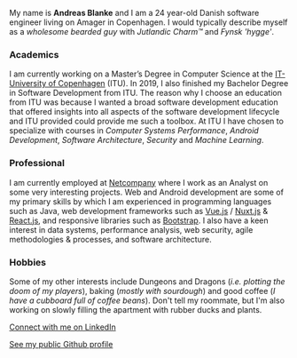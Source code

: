 My name is **Andreas Blanke** and I am a 24 year-old Danish software engineer living on Amager in Copenhagen. I would typically describe myself as a *wholesome bearded guy* with *Jutlandic Charm™* and *Fynsk 'hygge'*.
 
### Academics
I am currently working on a Master’s Degree in Computer Science at the [IT-University of Copenhagen](http://itu.dk) (ITU). In 2019, I also finished my Bachelor Degree in Software Development from ITU. The reason why I choose an education from ITU was because I wanted a broad software development education that offered insights into all aspects of the software development lifecycle and ITU provided could provide me such a toolbox. At ITU I have chosen to specialize with courses in *Computer Systems Performance*, *Android Development*, *Software Architecture*, *Security* and *Machine Learning*.

### Professional
I am currently employed at [Netcompany](https://www.netcompany.com/) where I work as an Analyst on some very interesting projects. Web and Android development are some of my primary skills by which I am experienced in programming languages such as Java, web development frameworks such as [Vue.js](https://vuejs.org/) / [Nuxt.js](https://nuxtjs.org/) & [React.js](https://reactjs.org/), and responsive libraries such as [Bootstrap](https://getbootstrap.com/). I also have a keen interest in data systems, performance analysis, web security, agile methodologies & processes, and software architecture.

### Hobbies
Some of my other interests include Dungeons and Dragons (*i.e. plotting the doom of my players*), baking (*mostly with sourdough*) and good coffee (*I have a cubboard full of coffee beans*). Don't tell my roommate, but I'm also working on slowly filling the apartment with rubber ducks and plants.

[<font-awesome-icon :icon="['fab', 'linkedin']"></font-awesome-icon> Connect with me on LinkedIn](https://www.linkedin.com/in/andreas-b-5a926b84
)

[<font-awesome-icon :icon="['fab', 'github']"></font-awesome-icon> See my public Github profile](https://github.com/andSubmarine)